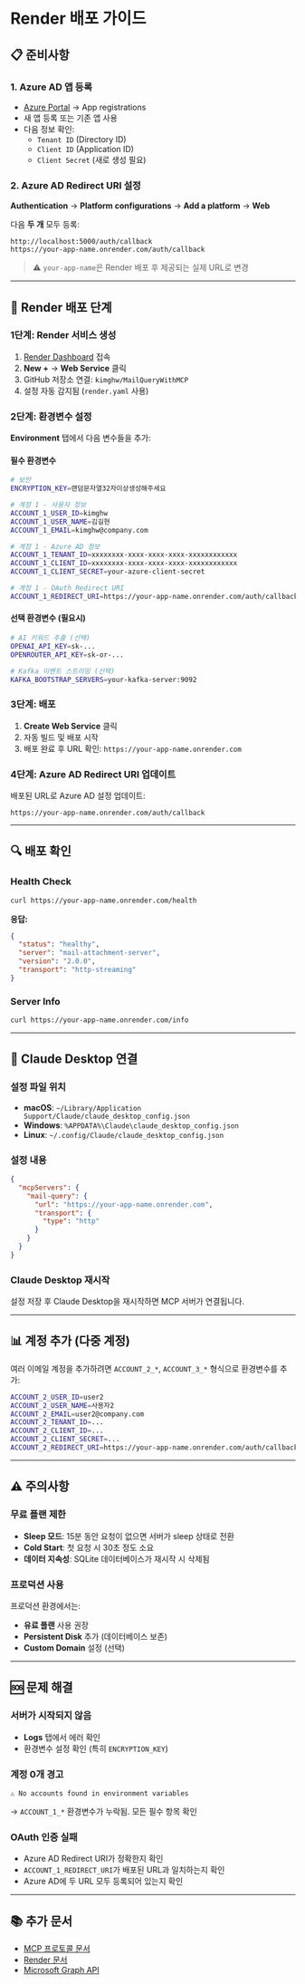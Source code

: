 # Render 배포 가이드

## 📋 준비사항

### 1. Azure AD 앱 등록
- [Azure Portal](https://portal.azure.com) → App registrations
- 새 앱 등록 또는 기존 앱 사용
- 다음 정보 확인:
  - `Tenant ID` (Directory ID)
  - `Client ID` (Application ID)
  - `Client Secret` (새로 생성 필요)

### 2. Azure AD Redirect URI 설정
**Authentication** → **Platform configurations** → **Add a platform** → **Web**

다음 **두 개** 모두 등록:
```
http://localhost:5000/auth/callback
https://your-app-name.onrender.com/auth/callback
```

> ⚠️ `your-app-name`은 Render 배포 후 제공되는 실제 URL로 변경

---

## 🚀 Render 배포 단계

### 1단계: Render 서비스 생성

1. [Render Dashboard](https://dashboard.render.com) 접속
2. **New +** → **Web Service** 클릭
3. GitHub 저장소 연결: `kimghw/MailQueryWithMCP`
4. 설정 자동 감지됨 (`render.yaml` 사용)

### 2단계: 환경변수 설정

**Environment** 탭에서 다음 변수들을 추가:

#### 필수 환경변수

```bash
# 보안
ENCRYPTION_KEY=랜덤문자열32자이상생성해주세요

# 계정 1 - 사용자 정보
ACCOUNT_1_USER_ID=kimghw
ACCOUNT_1_USER_NAME=김길현
ACCOUNT_1_EMAIL=kimghw@company.com

# 계정 1 - Azure AD 정보
ACCOUNT_1_TENANT_ID=xxxxxxxx-xxxx-xxxx-xxxx-xxxxxxxxxxxx
ACCOUNT_1_CLIENT_ID=xxxxxxxx-xxxx-xxxx-xxxx-xxxxxxxxxxxx
ACCOUNT_1_CLIENT_SECRET=your-azure-client-secret

# 계정 1 - OAuth Redirect URI
ACCOUNT_1_REDIRECT_URI=https://your-app-name.onrender.com/auth/callback
```

#### 선택 환경변수 (필요시)

```bash
# AI 키워드 추출 (선택)
OPENAI_API_KEY=sk-...
OPENROUTER_API_KEY=sk-or-...

# Kafka 이벤트 스트리밍 (선택)
KAFKA_BOOTSTRAP_SERVERS=your-kafka-server:9092
```

### 3단계: 배포

1. **Create Web Service** 클릭
2. 자동 빌드 및 배포 시작
3. 배포 완료 후 URL 확인: `https://your-app-name.onrender.com`

### 4단계: Azure AD Redirect URI 업데이트

배포된 URL로 Azure AD 설정 업데이트:
```
https://your-app-name.onrender.com/auth/callback
```

---

## 🔍 배포 확인

### Health Check
```bash
curl https://your-app-name.onrender.com/health
```

**응답:**
```json
{
  "status": "healthy",
  "server": "mail-attachment-server",
  "version": "2.0.0",
  "transport": "http-streaming"
}
```

### Server Info
```bash
curl https://your-app-name.onrender.com/info
```

---

## 🔗 Claude Desktop 연결

### 설정 파일 위치

- **macOS**: `~/Library/Application Support/Claude/claude_desktop_config.json`
- **Windows**: `%APPDATA%\Claude\claude_desktop_config.json`
- **Linux**: `~/.config/Claude/claude_desktop_config.json`

### 설정 내용

```json
{
  "mcpServers": {
    "mail-query": {
      "url": "https://your-app-name.onrender.com",
      "transport": {
        "type": "http"
      }
    }
  }
}
```

### Claude Desktop 재시작

설정 저장 후 Claude Desktop을 재시작하면 MCP 서버가 연결됩니다.

---

## 📊 계정 추가 (다중 계정)

여러 이메일 계정을 추가하려면 `ACCOUNT_2_*`, `ACCOUNT_3_*` 형식으로 환경변수를 추가:

```bash
ACCOUNT_2_USER_ID=user2
ACCOUNT_2_USER_NAME=사용자2
ACCOUNT_2_EMAIL=user2@company.com
ACCOUNT_2_TENANT_ID=...
ACCOUNT_2_CLIENT_ID=...
ACCOUNT_2_CLIENT_SECRET=...
ACCOUNT_2_REDIRECT_URI=https://your-app-name.onrender.com/auth/callback
```

---

## ⚠️ 주의사항

### 무료 플랜 제한
- **Sleep 모드**: 15분 동안 요청이 없으면 서버가 sleep 상태로 전환
- **Cold Start**: 첫 요청 시 30초 정도 소요
- **데이터 지속성**: SQLite 데이터베이스가 재시작 시 삭제됨

### 프로덕션 사용
프로덕션 환경에서는:
- **유료 플랜** 사용 권장
- **Persistent Disk** 추가 (데이터베이스 보존)
- **Custom Domain** 설정 (선택)

---

## 🆘 문제 해결

### 서버가 시작되지 않음
- **Logs** 탭에서 에러 확인
- 환경변수 설정 확인 (특히 `ENCRYPTION_KEY`)

### 계정 0개 경고
```
⚠️ No accounts found in environment variables
```
→ `ACCOUNT_1_*` 환경변수가 누락됨. 모든 필수 항목 확인

### OAuth 인증 실패
- Azure AD Redirect URI가 정확한지 확인
- `ACCOUNT_1_REDIRECT_URI`가 배포된 URL과 일치하는지 확인
- Azure AD에 두 URL 모두 등록되어 있는지 확인

---

## 📚 추가 문서

- [MCP 프로토콜 문서](https://modelcontextprotocol.io)
- [Render 문서](https://render.com/docs)
- [Microsoft Graph API](https://learn.microsoft.com/graph)

